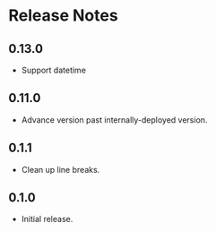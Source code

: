 # Release Notes

## 0.13.0

* Support datetime

## 0.11.0

* Advance version past internally-deployed version.

## 0.1.1

* Clean up line breaks.

## 0.1.0

* Initial release.
